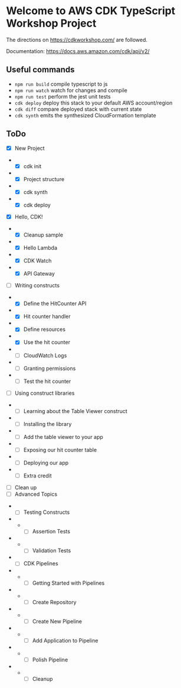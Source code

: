 # Welcome to AWS CDK TypeScript Workshop Project

The directions on https://cdkworkshop.com/ are followed.

Documentation: https://docs.aws.amazon.com/cdk/api/v2/

## Useful commands

* `npm run build`   compile typescript to js
* `npm run watch`   watch for changes and compile
* `npm run test`    perform the jest unit tests
* `cdk deploy`      deploy this stack to your default AWS account/region
* `cdk diff`        compare deployed stack with current state
* `cdk synth`       emits the synthesized CloudFormation template

## ToDo

- [x] New Project
- - [x] cdk init
- - [x] Project structure
- - [x] cdk synth
- - [x] cdk deploy
- [x] Hello, CDK!
- - [x] Cleanup sample
- - [x] Hello Lambda
- - [x] CDK Watch
- - [x] API Gateway
- [ ] Writing constructs
- - [x] Define the HitCounter API
- - [x] Hit counter handler
- - [x] Define resources
- - [x] Use the hit counter
- - [ ] CloudWatch Logs
- - [ ] Granting permissions
- - [ ] Test the hit counter
- [ ] Using construct libraries
- - [ ] Learning about the Table Viewer construct
- - [ ] Installing the library
- - [ ] Add the table viewer to your app
- - [ ] Exposing our hit counter table
- - [ ] Deploying our app
- - [ ] Extra credit
- [ ] Clean up
- [ ] Advanced Topics
- - [ ] Testing Constructs
- - - [ ] Assertion Tests
- - - [ ] Validation Tests
- - [ ] CDK Pipelines
- - - [ ] Getting Started with Pipelines
- - - [ ] Create Repository
- - - [ ] Create New Pipeline
- - - [ ] Add Application to Pipeline
- - - [ ] Polish Pipeline
- - - [ ] Cleanup